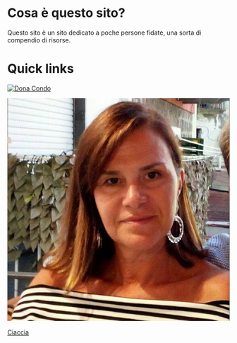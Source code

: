 # Cosa è questo sito?
Questo sito è un sito dedicato a poche persone fidate, una sorta di compendio di risorse.


# Quick links
[![Dona Condo](https://scontent-mxp1-1.xx.fbcdn.net/v/t1.0-9/13524297_10208216942934046_3269828749468519329_n.jpg?_nc_cat=105&_nc_sid=dd9801&_nc_ohc=TqBWgXU0TpoAX8Vb2XX&_nc_ht=scontent-mxp1-1.xx&oh=83a016379036840b1ac980d30fec4440&oe=5E90DE15)](https://battaglinicv19.webex.com/meet/macciu2)

[![Belloni](/resources/Belloni.jpeg)](https://battaglinicv19.webex.com/join/bellonidaniela2016)

[Ciaccia](https://battaglinicv19.webex.com/meet/arch.ciaccia)

